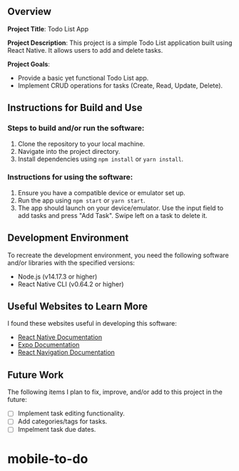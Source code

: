 ## Overview

**Project Title**: Todo List App

**Project Description**: 
This project is a simple Todo List application built using React Native. It allows users to add and delete tasks.

**Project Goals**:
- Provide a basic yet functional Todo List app.
- Implement CRUD operations for tasks (Create, Read, Update, Delete).

## Instructions for Build and Use

### Steps to build and/or run the software:

1. Clone the repository to your local machine.
2. Navigate into the project directory.
3. Install dependencies using `npm install` or `yarn install`.

### Instructions for using the software:

1. Ensure you have a compatible device or emulator set up.
2. Run the app using `npm start` or `yarn start`.
3. The app should launch on your device/emulator. Use the input field to add tasks and press "Add Task". Swipe left on a task to delete it.

## Development Environment 

To recreate the development environment, you need the following software and/or libraries with the specified versions:

* Node.js (v14.17.3 or higher)
* React Native CLI (v0.64.2 or higher)

## Useful Websites to Learn More

I found these websites useful in developing this software:

* [React Native Documentation](https://reactnative.dev/docs/getting-started)
* [Expo Documentation](https://docs.expo.dev/)
* [React Navigation Documentation](https://reactnavigation.org/docs/getting-started)

## Future Work

The following items I plan to fix, improve, and/or add to this project in the future:

* [ ] Implement task editing functionality.
* [ ] Add categories/tags for tasks.
* [ ] Impelment task due dates.

# mobile-to-do
